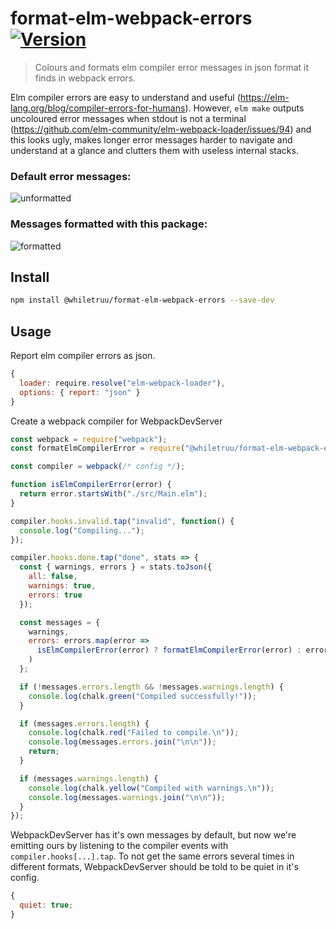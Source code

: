 # format-elm-webpack-errors [![Version](https://img.shields.io/node/v/@whiletruu/format-elm-webpack-errors.svg)](https://www.npmjs.com/package/@whiletruu/format-elm-webpack-errors)

> Colours and formats elm compiler error messages in json format it finds in webpack errors.

Elm compiler errors are easy to understand and useful (https://elm-lang.org/blog/compiler-errors-for-humans). However, `elm make` outputs uncoloured error messages when stdout is not a terminal (https://github.com/elm-community/elm-webpack-loader/issues/94) and this looks ugly, makes longer error messages harder to navigate and understand at a glance and clutters them with useless internal stacks.

### Default error messages:

![unformatted](https://user-images.githubusercontent.com/14082018/50610064-4ed8c800-0eda-11e9-8053-9b1acbc94110.png)

### Messages formatted with this package:

![formatted](https://user-images.githubusercontent.com/14082018/50610284-1ab1d700-0edb-11e9-939e-76cc4cb84402.png)

## Install

```bash
npm install @whiletruu/format-elm-webpack-errors --save-dev
```

## Usage

Report elm compiler errors as json.

```js
{
  loader: require.resolve("elm-webpack-loader"),
  options: { report: "json" }
}
```

Create a webpack compiler for WebpackDevServer

```js
const webpack = require("webpack");
const formatElmCompilerError = require("@whiletruu/format-elm-webpack-errors");

const compiler = webpack(/* config */);

function isElmCompilerError(error) {
  return error.startsWith("./src/Main.elm");
}

compiler.hooks.invalid.tap("invalid", function() {
  console.log("Compiling...");
});

compiler.hooks.done.tap("done", stats => {
  const { warnings, errors } = stats.toJson({
    all: false,
    warnings: true,
    errors: true
  });

  const messages = {
    warnings,
    errors: errors.map(error =>
      isElmCompilerError(error) ? formatElmCompilerError(error) : error
    )
  };

  if (!messages.errors.length && !messages.warnings.length) {
    console.log(chalk.green("Compiled successfully!"));
  }

  if (messages.errors.length) {
    console.log(chalk.red("Failed to compile.\n"));
    console.log(messages.errors.join("\n\n"));
    return;
  }

  if (messages.warnings.length) {
    console.log(chalk.yellow("Compiled with warnings.\n"));
    console.log(messages.warnings.join("\n\n"));
  }
});
```

WebpackDevServer has it's own messages by default, but now we're emitting ours
by listening to the compiler events with `compiler.hooks[...].tap`.
To not get the same errors several times in different formats,
WebpackDevServer should be told to be quiet in it's config.

```js
{
  quiet: true;
}
```

